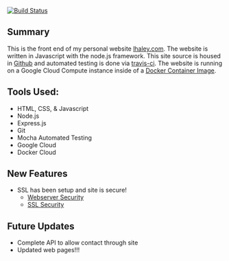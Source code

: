 [![Build Status](https://travis-ci.org/lhaley2011/lhaley.com.svg?branch=master)](https://travis-ci.org/lhaley2011/lhaley.com)

## Summary
This is the front end of my personal website [lhaley.com](https://lhaley.com). The website is written in Javascript with the node.js framework. This site source is housed in [Github](https://github.com/lhaley2011/lhaley.com) and automated testing is done via [travis-ci](https://travis-ci.org/lhaley2011/lhaley.com). The website is running on a Google Cloud Compute instance inside of a [Docker Container Image](https://hub.docker.com/r/lhaley2011/lhaley.com/). 


## Tools Used:
- HTML, CSS, & Javascript
- Node.js
- Express.js
- Git
- Mocha Automated Testing
- Google Cloud
- Docker Cloud

## New Features
- SSL has been setup and site is secure!
  - [Webserver Security](https://www.htbridge.com/websec/?id=BoHKfac6)
  - [SSL Security](https://www.htbridge.com/ssl/?id=DA7V4lN7)

## Future Updates
- Complete API to allow contact through site
- Updated web pages!!!
